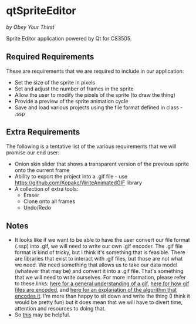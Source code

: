 # qtSpriteEditor

*by Obey Your Thirst*

Sprite Editor application powered by Qt for CS3505.

## Required Requirements

These are requirements that we are required to include in our application:

* Set the size of the sprite in pixels
* Set and adjust the number of frames in the sprite
* Allow the user to modify the pixels of the sprite (to draw the thing)
* Provide a preview of the sprite animation cycle
* Save and load various projects using the file format defined in class - .ssp

## Extra Requirements

The following is a tentative list of the various requirements that we will promise our end user:

* Onion skin slider that shows a transparent version of the previous sprite onto the current frame
* Ability to export the project into a .gif file - use https://github.com/Kopakc/WriteAnimatedGIF library
* A collection of extra tools:
    * Eraser
    * Clone onto all frames
    * Undo/Redo

## Notes

* It looks like if we want to be able to have the user convert our file format (.ssp) into .gif, we will need to write our own .gif encoder. The .gif file format is kind of tricky, but I think it's something that is feasible. There are libraries that exist to interact with .gif files, but those are not what we need. We need something that allows us to take our data model (whatever that may be) and convert it into a .gif file. That's something that we will need to write ourselves. For more information, please refer to these links: [here for a general understanding of a gif](https://en.wikipedia.org/wiki/GIF), [here for how gif files are encoded](http://giflib.sourceforge.net/whatsinagif/bits_and_bytes.html), and [here for an explanation of the algorithm that encodes it](https://www.youtube.com/watch?v=j2HSd3HCpDs). I'm more than happy to sit down and write the thing (I think it would be pretty fun) but it does mean that we will have to divert time, attention and resources to doing that. 
* So [this](http://doc.qt.io/qt-5/qtwidgets-widgets-scribble-example.html) may be helpful.
